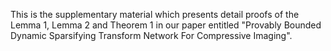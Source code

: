 This is the supplementary material which presents detail proofs of the Lemma 1, Lemma 2 and Theorem 1 in our paper entitled "Provably Bounded Dynamic Sparsifying Transform Network For Compressive Imaging".
